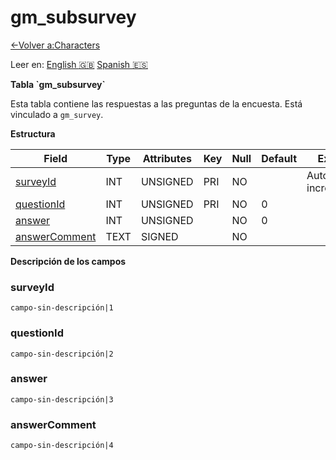 ﻿# gm\_subsurvey

[<-Volver a:Characters](database-characters)

Leer en: [English :gb:](../gm_subsurvey) [Spanish :es:](gm_subsurvey)

**Tabla \`gm\_subsurvey\`**

Esta tabla contiene las respuestas a las preguntas de la encuesta. Está vinculado a `gm_survey`.

**Estructura**

| Field              | Type | Attributes | Key | Null | Default | Extra          | Comment |
| ------------------ | ---- | ---------- | --- | ---- | ------- | -------------- | ------- |
| [surveyId][1]      | INT  | UNSIGNED   | PRI | NO   |         | Auto increment |         |
| [questionId][2]    | INT  | UNSIGNED   | PRI | NO   | 0       |                |         |
| [answer][3]        | INT  | UNSIGNED   |     | NO   | 0       |                |         |
| [answerComment][4] | TEXT | SIGNED     |     | NO   |         |                |         |

[1]: #surveyid
[2]: #questionid
[3]: #answer
[4]: #answercomment

**Descripción de los campos**

### surveyId

`campo-sin-descripción|1`

### questionId

`campo-sin-descripción|2`

### answer

`campo-sin-descripción|3`

### answerComment

`campo-sin-descripción|4`
